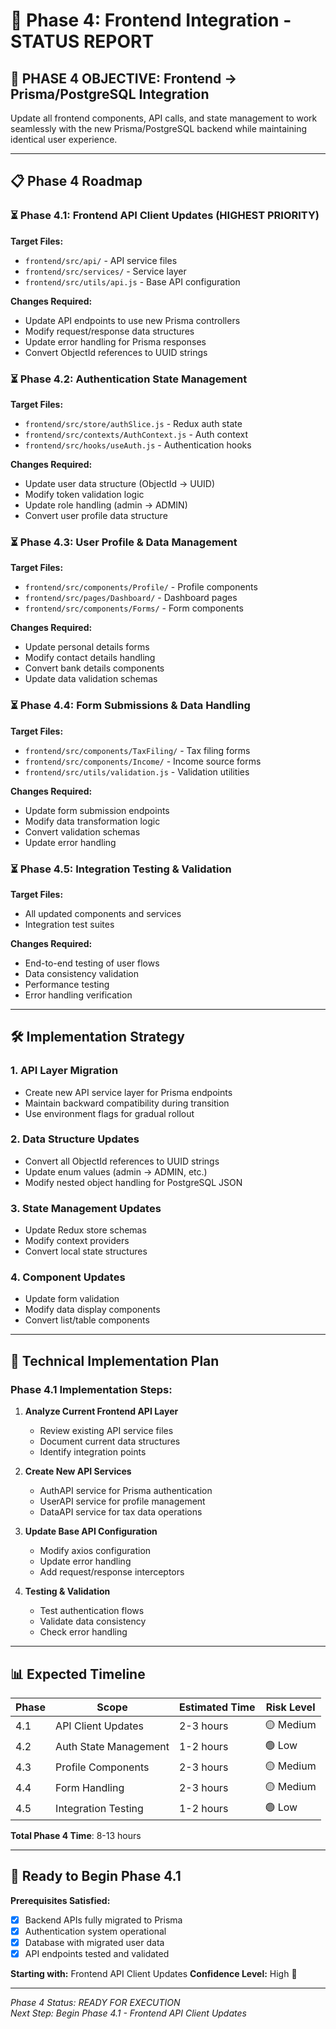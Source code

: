 # 🔄 Phase 4: Frontend Integration - STATUS REPORT

## 🎯 PHASE 4 OBJECTIVE: Frontend → Prisma/PostgreSQL Integration

Update all frontend components, API calls, and state management to work seamlessly with the new Prisma/PostgreSQL backend while maintaining identical user experience.

---

## 📋 Phase 4 Roadmap

### ⏳ Phase 4.1: Frontend API Client Updates (HIGHEST PRIORITY)
**Target Files:**
- `frontend/src/api/` - API service files
- `frontend/src/services/` - Service layer
- `frontend/src/utils/api.js` - Base API configuration

**Changes Required:**
- Update API endpoints to use new Prisma controllers
- Modify request/response data structures
- Update error handling for Prisma responses
- Convert ObjectId references to UUID strings

### ⏳ Phase 4.2: Authentication State Management
**Target Files:**
- `frontend/src/store/authSlice.js` - Redux auth state
- `frontend/src/contexts/AuthContext.js` - Auth context
- `frontend/src/hooks/useAuth.js` - Authentication hooks

**Changes Required:**
- Update user data structure (ObjectId → UUID)
- Modify token validation logic
- Update role handling (admin → ADMIN)
- Convert user profile data structure

### ⏳ Phase 4.3: User Profile & Data Management
**Target Files:**
- `frontend/src/components/Profile/` - Profile components
- `frontend/src/pages/Dashboard/` - Dashboard pages
- `frontend/src/components/Forms/` - Form components

**Changes Required:**
- Update personal details forms
- Modify contact details handling
- Convert bank details components
- Update data validation schemas

### ⏳ Phase 4.4: Form Submissions & Data Handling
**Target Files:**
- `frontend/src/components/TaxFiling/` - Tax filing forms
- `frontend/src/components/Income/` - Income source forms
- `frontend/src/utils/validation.js` - Validation utilities

**Changes Required:**
- Update form submission endpoints
- Modify data transformation logic
- Convert validation schemas
- Update error handling

### ⏳ Phase 4.5: Integration Testing & Validation
**Target Files:**
- All updated components and services
- Integration test suites

**Changes Required:**
- End-to-end testing of user flows
- Data consistency validation
- Performance testing
- Error handling verification

---

## 🛠️ Implementation Strategy

### 1. API Layer Migration
- Create new API service layer for Prisma endpoints
- Maintain backward compatibility during transition
- Use environment flags for gradual rollout

### 2. Data Structure Updates
- Convert all ObjectId references to UUID strings
- Update enum values (admin → ADMIN, etc.)
- Modify nested object handling for PostgreSQL JSON

### 3. State Management Updates
- Update Redux store schemas
- Modify context providers
- Convert local state structures

### 4. Component Updates
- Update form validation
- Modify data display components
- Convert list/table components

---

## 🔧 Technical Implementation Plan

### Phase 4.1 Implementation Steps:

1. **Analyze Current Frontend API Layer**
   - Review existing API service files
   - Document current data structures
   - Identify integration points

2. **Create New API Services**
   - AuthAPI service for Prisma authentication
   - UserAPI service for profile management
   - DataAPI service for tax data operations

3. **Update Base API Configuration**
   - Modify axios configuration
   - Update error handling
   - Add request/response interceptors

4. **Testing & Validation**
   - Test authentication flows
   - Validate data consistency
   - Check error handling

---

## 📊 Expected Timeline

| Phase | Scope | Estimated Time | Risk Level |
|-------|-------|----------------|------------|
| 4.1 | API Client Updates | 2-3 hours | 🟡 Medium |
| 4.2 | Auth State Management | 1-2 hours | 🟢 Low |
| 4.3 | Profile Components | 2-3 hours | 🟡 Medium |
| 4.4 | Form Handling | 2-3 hours | 🟡 Medium |
| 4.5 | Integration Testing | 1-2 hours | 🟢 Low |

**Total Phase 4 Time**: 8-13 hours

---

## 🚀 Ready to Begin Phase 4.1

**Prerequisites Satisfied:**
- [x] Backend APIs fully migrated to Prisma
- [x] Authentication system operational
- [x] Database with migrated user data
- [x] API endpoints tested and validated

**Starting with:** Frontend API Client Updates
**Confidence Level:** High 🎯

---

*Phase 4 Status: READY FOR EXECUTION*  
*Next Step: Begin Phase 4.1 - Frontend API Client Updates*